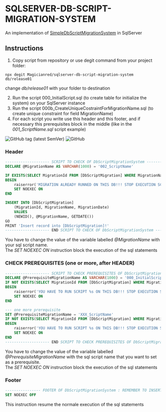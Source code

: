 # SQLSERVER-DB-SCRIPT-MIGRATION-SYSTEM

An implementation of [SimpleDbScriptMigrationSystem](https://github.com/Magicianred/SimpleDbScriptMigrationSystem) in SqlServer  

## Instructions
1. Copy script from repository or use degit command from your project folder:

```
npx degit Magicianred/sqlserver-db-script-migration-system db/release01
```

change *db/release01* with your folder to destination  

2. Run the script 000_InitialScript.sql (to create table for initialize the system) on your SqlServer instance  
3. Run the script 000b_CreateUniqueCostraintForMigrationName.sql (to create unique constraint for field MigrationName)  
4. For each script you write use this header and this footer, and if necessary this prerequisites block in the middle (like in the *001_ScriptName.sql* script example)

![GitHub tag (latest SemVer)](https://img.shields.io/github/v/tag/Magicianred/sqlserver-db-script-migration-system?label=version&sort=semver) ![GitHub](https://img.shields.io/github/license/Magicianred/sqlserver-db-script-migration-system)

### Header
```sql
-------------------- SCRIPT TO CHECK OF DbScriptMigrationSystem -------------------------------
DECLARE @MigrationName AS VARCHAR(1000) = '002_ScriptName'

IF EXISTS(SELECT MigrationId FROM [DbScriptMigration] WHERE MigrationName = @MigrationName)
BEGIN 
    raiserror('MIGRATION ALREADY RUNNED ON THIS DB!!! STOP EXECUTION SCRIPT', 11, 0)
    SET NOEXEC ON
END

INSERT INTO [DbScriptMigration]
    (MigrationId, MigrationName, MigrationDate)
    VALUES
    (NEWID(), @MigrationName, GETDATE())
GO
PRINT 'Insert record into [DbScriptMigration]!'
-------------------- END SCRIPT TO CHECK OF DbScriptMigrationSystem ---------------------------
```
You have to change the value of the variable labelled *@MigrationName* with your sql script name.  
The *SET NOEXEC ON* instruction block the execution of the sql statements  

### CHECK PREREQUISITES (one or more, after HEADER)

```sql
-------------------- SCRIPT TO CHECK PREREQUISITES OF DbScriptMigrationSystem -------------------------------
DECLARE @PrerequisiteMigrationName AS VARCHAR(1000) = '000_InitialScript'
IF NOT EXISTS(SELECT MigrationId FROM [DbScriptMigration] WHERE MigrationName = @PrerequisiteMigrationName)
BEGIN 
    raiserror('YOU HAVE TO RUN SCRIPT %s ON THIS DB!!! STOP EXECUTION SCRIPT ', 11, 0, @PrerequisiteMigrationName)
    SET NOEXEC ON
END

--- one more prerequisite
SET @PrerequisiteMigrationName = 'XXX_ScriptName'
IF NOT EXISTS(SELECT MigrationId FROM [DbScriptMigration] WHERE MigrationName = @PrerequisiteMigrationName)
BEGIN 
    raiserror('YOU HAVE TO RUN SCRIPT %s ON THIS DB!!! STOP EXECUTION SCRIPT ', 11, 0, @PrerequisiteMigrationName)
    SET NOEXEC ON
END
-------------------- END SCRIPT TO CHECK PREREQUISITES OF DbScriptMigrationSystem ---------------------------
```
You have to change the value of the variable labelled *@PrerequisiteMigrationName* with the sql script name that you want to set as a prerequisite.  
The *SET NOEXEC ON* instruction block the execution of the sql statements  


### Footer
```sql
---------------- FOOTER OF DbScriptMigrationSystem : REMEMBER TO INSERT -----------------------
SET NOEXEC OFF
```

This instruction resume the normale execution of the sql statements